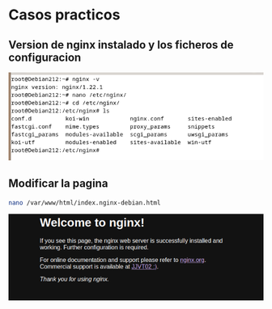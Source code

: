 # Casos practicos
## Version de nginx instalado y los ficheros de configuracion
![](/img/2.png)

## Modificar la pagina
```bash
nano /var/www/html/index.nginx-debian.html
```

![](/img/3.png)